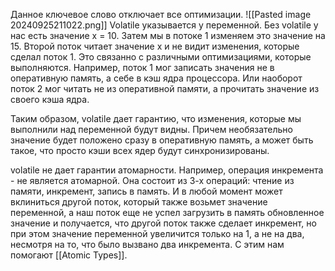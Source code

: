 Данное ключевое слово отключает все оптимизации.
![[Pasted image 20240925211022.png]]
Volatile указывается у переменной. Без volatile у нас есть значение х = 10. Затем мы в потоке 1 изменяем это значение на 15. Второй поток читает значение х и не видит изменения, которые сделал поток 1. Это связанно с различными оптимизациями, которые выполняются. Например, поток 1 мог записать значения не в оперативную память, а себе в кэш ядра процессора. Или наоборот поток 2 мог читать не из оперативной памяти, а прочитать значение из своего кэша ядра.

Таким образом, volatile дает гарантию, что изменения, которые мы выполнили над переменной будут видны. Причем необязательно значение будет положено сразу в оперативную память, а может быть такое, что просто кэши всех ядер будут синхронизированы.

volatile не дает гарантии атомарности. Например, операция инкремента - не является атомарной. Она состоит из 3-х операций: чтение из памяти, инкремент, запись в память. И в любой момент может вклиниться другой поток, который также возьмет значение переменной, а наш поток еще не успел загрузить в память обновленное значение и получается, что другой поток также сделает инкремент, но при этом значение переменной увеличится только на 1, а не на два, несмотря на то, что было вызвано два инкремента. С этим нам помогают [[Atomic Types]].

